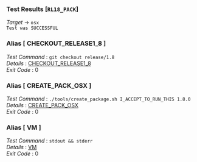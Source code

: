 ### Test Results [`RL18_PACK`]   
*Target* -> `osx`   
`Test was SUCCESSFUL`

### Alias [ CHECKOUT_RELEASE1_8 ]   
*Test Command* : `git checkout release/1.8`   
*Details*      : [CHECKOUT_RELEASE1_8](https://github.com/CCRobot/TestResults/blob/20180122T223118RL18_PACK/CHECKOUT_RELEASE1_8_0.md)   
*Exit Code*    : 0   

   
### Alias [ CREATE_PACK_OSX ]   
*Test Command* : `./tools/create_package.sh I_ACCEPT_TO_RUN_THIS 1.8.0`   
*Details*      : [CREATE_PACK_OSX](https://github.com/CCRobot/TestResults/blob/20180122T223118RL18_PACK/CREATE_PACK_OSX_1.md)   
*Exit Code*    : 0   

   
### Alias [ VM ]   
*Test Command* : `stdout && stderr`   
*Details*      : [VM](https://github.com/CCRobot/TestResults/blob/20180122T223118RL18_PACK/VM_2.md)   
*Exit Code*    : 0   

   
